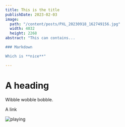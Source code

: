 ```yaml
---
title: This is the title
publishDate: 2023-02-03
image:
  path: "/content/posts/PXL_20230918_162749156.jpg"
  width: 4032
  height: 2268
abstract: "This can contains...

### Markdown

Which is **nice**"

---
```


# A heading

Wibble wobble bobble.

<GitHubIconLink href="http://example.com">A link</GitHubIconLink>

![playing](/content/posts/PXL_20230918_162749156.jpg)
